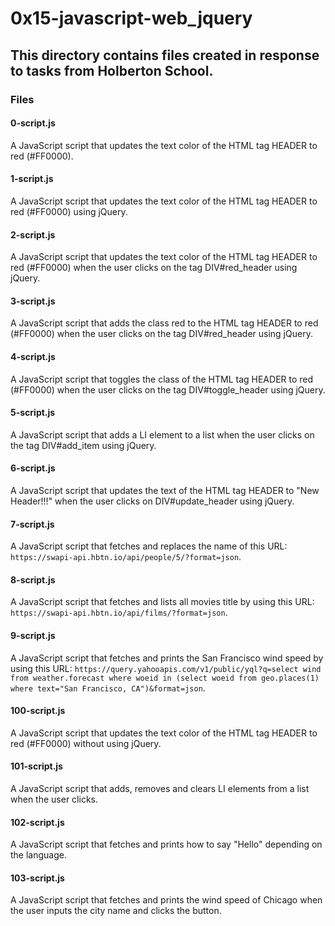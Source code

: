 # 0x15-javascript-web_jquery

## This directory contains files created in response to tasks from Holberton School.

### Files

#### 0-script.js

A JavaScript script that updates the text color of the HTML tag HEADER to red (#FF0000).

#### 1-script.js

A JavaScript script that updates the text color of the HTML tag HEADER to red (#FF0000) using jQuery.

#### 2-script.js

A JavaScript script that updates the text color of the HTML tag HEADER to red (#FF0000) when the user clicks on the tag DIV#red_header using jQuery.

#### 3-script.js

A JavaScript script that adds the class red to the HTML tag HEADER to red (#FF0000) when the user clicks on the tag DIV#red_header using jQuery.

#### 4-script.js

A JavaScript script that toggles the class of the HTML tag HEADER to red (#FF0000) when the user clicks on the tag DIV#toggle_header using jQuery.

#### 5-script.js

A JavaScript script that adds a LI element to a list when the user clicks on the tag DIV#add_item using jQuery.

#### 6-script.js

A JavaScript script that updates the text of the HTML tag HEADER to "New Header!!!" when the user clicks on DIV#update_header using jQuery.

#### 7-script.js

A JavaScript script that fetches and replaces the name of this URL: `https://swapi-api.hbtn.io/api/people/5/?format=json`.

#### 8-script.js

A JavaScript script that fetches and lists all movies title by using this URL: `https://swapi-api.hbtn.io/api/films/?format=json`.

#### 9-script.js

A JavaScript script that fetches and prints the San Francisco wind speed by using this URL: `https://query.yahooapis.com/v1/public/yql?q=select wind from weather.forecast where woeid in (select woeid from geo.places(1) where text="San Francisco, CA")&format=json`.

#### 100-script.js

A JavaScript script that updates the text color of the HTML tag HEADER to red (#FF0000) without using jQuery.

#### 101-script.js

A JavaScript script that adds, removes and clears LI elements from a list when the user clicks.

#### 102-script.js

A JavaScript script that fetches and prints how to say "Hello" depending on the language.

#### 103-script.js

A JavaScript script that fetches and prints the wind speed of Chicago when the user inputs the city name and clicks the button.
